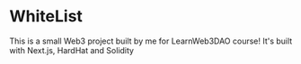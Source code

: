 # WhiteList 
This is a small Web3 project built by me for LearnWeb3DAO course! 
It's built with Next.js, HardHat and Solidity 
